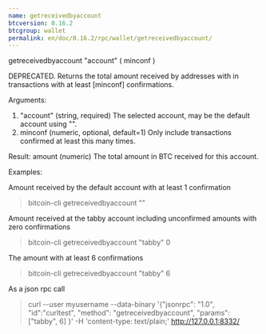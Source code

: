 ```yaml
---
name: getreceivedbyaccount
btcversion: 0.16.2
btcgroup: wallet
permalink: en/doc/0.16.2/rpc/wallet/getreceivedbyaccount/
---
```


getreceivedbyaccount "account" ( minconf )

DEPRECATED. Returns the total amount received by addresses with <account> in transactions with at least [minconf] confirmations.

Arguments:
1. "account"      (string, required) The selected account, may be the default account using "".
2. minconf          (numeric, optional, default=1) Only include transactions confirmed at least this many times.

Result:
amount              (numeric) The total amount in BTC received for this account.

Examples:

Amount received by the default account with at least 1 confirmation
> bitcoin-cli getreceivedbyaccount ""

Amount received at the tabby account including unconfirmed amounts with zero confirmations
> bitcoin-cli getreceivedbyaccount "tabby" 0

The amount with at least 6 confirmations
> bitcoin-cli getreceivedbyaccount "tabby" 6

As a json rpc call
> curl --user myusername --data-binary '{"jsonrpc": "1.0", "id":"curltest", "method": "getreceivedbyaccount", "params": ["tabby", 6] }' -H 'content-type: text/plain;' http://127.0.0.1:8332/


